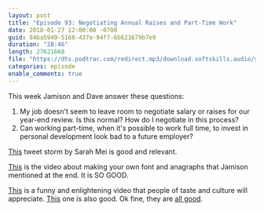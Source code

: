 ```yaml
---
layout: post
title: "Episode 93: Negotiating Annual Raises and Part-Time Work"
date: 2018-01-27 12:00:00 -0700
guid: 84ba5949-5168-437e-94f7-6b621679b7e9
duration: "28:46"
length: 27621668
file: "https://dts.podtrac.com/redirect.mp3/download.softskills.audio/sse-093.mp3"
categories: episode
enable_comments: true
---
```



This week Jamison and Dave answer these questions:

1. My job doesn't seem to leave room to negotiate salary or raises for our year-end review. Is this normal? How do I negotiate in this process?
2. Can working part-time, when it's possible to work full time, to invest in personal development look bad to a future employer?

[This](https://twitter.com/sarahmei/status/953426874528514048
) tweet storm by Sarah Mei is good and relevant.

[This](https://www.youtube.com/watch?v=qTBAW-Eh0tM) is the video about making your own font and anagraphs that Jamison mentioned at the end. It is SO GOOD.

[This](https://www.youtube.com/watch?v=yVcAyEMM4Cc&index=2&list=PL4Nm4rhtI5e57ElPzTNKW0XHE1wisqr5H) is a funny and enlightening video that people of taste and culture will appreciate. [This](https://www.youtube.com/watch?v=VqiHiMuEkes&list=PL4Nm4rhtI5e57ElPzTNKW0XHE1wisqr5H&index=4) one is also good. Ok fine, they are [all good](https://www.youtube.com/channel/UCIOqgcoAGI2fycb89gPXMPA).
